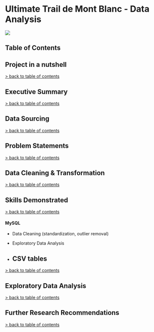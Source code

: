 # Ultimate Trail de Mont Blanc - Data Analysis

![](Photos/UTMB-Photo.avif)

## Table of Contents <a name="table-of-contents"></a>


## Project in a nutshell
[> back to table of contents](#table-of-contents)


## Executive Summary
[> back to table of contents](#table-of-contents)


## Data Sourcing
[> back to table of contents](#table-of-contents)


## Problem Statements
[> back to table of contents](#table-of-contents)


## Data Cleaning & Transformation <a name="anchor-data-cleaning-transformation"></a>
[> back to table of contents](#table-of-contents)


## Skills Demonstrated
[> back to table of contents](#table-of-contents)


#### MySQL
- Data Cleaning (standardization, outlier removal)
- Exploratory Data Analysis


- ## CSV tables
[> back to table of contents](#table-of-contents)


## Exploratory Data Analysis
[> back to table of contents](#table-of-contents)


## Further Research Recommendations
[> back to table of contents](#table-of-contents)
